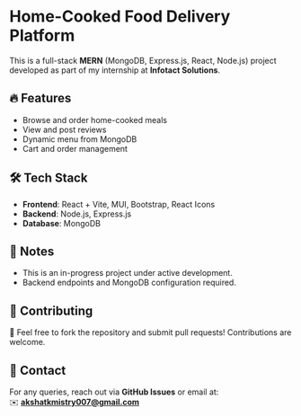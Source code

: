 # Home-Cooked Food Delivery Platform

This is a full-stack **MERN** (MongoDB, Express.js, React, Node.js) project developed as part of my internship at **Infotact Solutions**.

## 🔥 Features

* Browse and order home-cooked meals
* View and post reviews
* Dynamic menu from MongoDB
* Cart and order management

## 🛠 Tech Stack

* **Frontend**: React + Vite, MUI, Bootstrap, React Icons
* **Backend**: Node.js, Express.js
* **Database**: MongoDB

## 📌 Notes

* This is an in-progress project under active development.
* Backend endpoints and MongoDB configuration required.


## 🤝 Contributing
🚀 Feel free to fork the repository and submit pull requests! Contributions are welcome.  


## 📧 Contact
For any queries, reach out via **GitHub Issues** or email at:  
✉️ **akshatkmistry007@gmail.com**  
